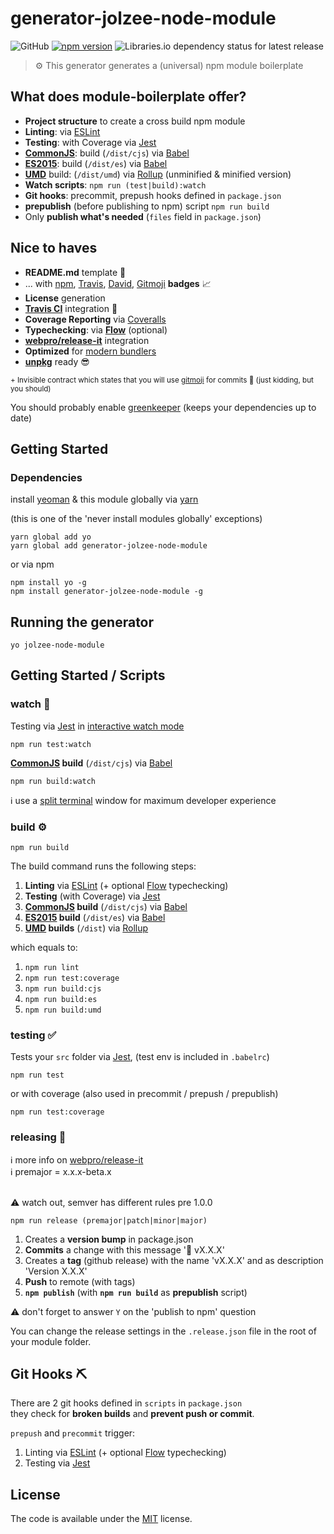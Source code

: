 # generator-jolzee-node-module

![GitHub](https://img.shields.io/github/license/jolzee/generator-jolzee-node-module?style=plastic)
[![npm version](https://badge.fury.io/js/generator-jolzee-node-module.svg)](https://badge.fury.io/js/generator-jolzee-node-module)
![Libraries.io dependency status for latest release](https://img.shields.io/librariesio/release/jolzee/generator-jolzee-node-module?style=plastic)

> ⚙️ This generator generates a (universal) npm module boilerplate

## What does module-boilerplate offer?

- **Project structure** to create a cross build npm module
- **Linting**: via [ESLint](http://eslint.org/)
- **Testing**: with Coverage via [Jest](https://facebook.github.io/jest/)
- **[CommonJS](http://webpack.github.io/docs/commonjs.html)**: build (`/dist/cjs`)  via [Babel](https://babeljs.io/)
- **[ES2015](http://www.2ality.com/2014/09/es6-modules-final.html)**: build (`/dist/es`) via [Babel](https://babeljs.io/)
- **[UMD](https://github.com/umdjs/umd)** build: (`/dist/umd`) via [Rollup](http://rollupjs.org/) (unminified & minified version)
- **Watch scripts**: `npm run (test|build):watch`
- **Git hooks**: precommit, prepush hooks defined in `package.json`
- **prepublish** (before publishing to npm) script `npm run build`
- Only **publish what's needed** (`files` field in `package.json`)

## Nice to haves

- **README.md** template :memo:
- ... with [npm](https://www.npmjs.com/), [Travis](https://travis-ci.org/), [David](https://david-dm.org/), [Gitmoji](https://gitmoji.carloscuesta.me/) **badges** :chart_with_upwards_trend:
- **License** generation
- **[Travis CI](https://travis-ci.org/)** integration :construction_worker:
- **Coverage Reporting** via [Coveralls](https://coveralls.io/)
- **Typechecking**: via **[Flow](https://flowtype.org/)** (optional)
- **[webpro/release-it](https://github.com/webpro/release-it)** integration
- **Optimized** for [modern bundlers](https://github.com/rollup/rollup/wiki/jsnext:main)
- **[unpkg](https://unpkg.com/)** ready 😎


<small>+ Invisible contract which states that you will use [gitmoji](https://gitmoji.carloscuesta.me/) for commits 🤘 (just kidding, but you should)</small>

You should probably enable [greenkeeper](https://greenkeeper.io/) (keeps your dependencies up to date)

## Getting Started

### Dependencies

install [yeoman](http://yeoman.io) & this module globally via [yarn](https://github.com/yarnpkg/yarn)

(this is one of the 'never install modules globally' exceptions)

```console
yarn global add yo
yarn global add generator-jolzee-node-module
```

or via npm

```console
npm install yo -g
npm install generator-jolzee-node-module -g
```

## Running the generator


```console
yo jolzee-node-module
```

## Getting Started / Scripts

### watch 👀

Testing via [Jest](https://facebook.github.io/jest/) in [interactive watch mode](https://egghead.io/lessons/javascript-use-jest-s-interactive-watch-mode)

```console
npm run test:watch
```

**[CommonJS](http://webpack.github.io/docs/commonjs.html) build** (`/dist/cjs`) via [Babel](https://babeljs.io/)

```console
npm run build:watch

```

ℹ️ use a [split terminal](https://hyper.is/) window for maximum developer experience

### build ⚙️

```console
npm run build
```
The build command runs the following steps:

1. **Linting** via [ESLint](http://eslint.org/) (+ optional [Flow](https://flowtype.org/) typechecking)
3. **Testing** (with Coverage) via [Jest](https://facebook.github.io/jest/)
4. **[CommonJS](http://webpack.github.io/docs/commonjs.html) build** (`/dist/cjs`)  via [Babel](https://babeljs.io/)
5. **[ES2015](http://www.2ality.com/2014/09/es6-modules-final.html) build** (`/dist/es`) via [Babel](https://babeljs.io/)
6. **[UMD](https://github.com/umdjs/umd) builds** (`/dist`) via [Rollup](http://rollupjs.org/)

which equals to:

1. `npm run lint`
3. `npm run test:coverage`
2. `npm run build:cjs`
4. `npm run build:es`
5. `npm run build:umd`


### testing :white_check_mark:

Tests your `src` folder via [Jest](https://facebook.github.io/jest/), (test env is included in `.babelrc`)

```console
npm run test
```

or with coverage (also used in precommit / prepush / prepublish)

```console
npm run test:coverage
```

### releasing 🔖


ℹ️ more info on [webpro/release-it](https://github.com/webpro/release-it)
<br/> ℹ️ premajor = x.x.x-beta.x

<br/>⚠️ watch out, semver has different rules pre 1.0.0

```console
npm run release (premajor|patch|minor|major)
```

1. Creates a **version bump** in package.json
2. **Commits** a change with this message '🔖 vX.X.X'
3. Creates a **tag** (github release) with the name 'vX.X.X' and as description 'Version X.X.X'
4. **Push** to remote (with tags)
5. **`npm publish`** (with **`npm run build`** as **prepublish** script)

⚠️ don't forget to answer `Y` on the 'publish to npm' question

You can change the release settings in the `.release.json` file in the root of your module folder.

## Git Hooks ⛏

There are 2 git hooks defined in `scripts` in `package.json`
<br/>they check for **broken builds** and **prevent push or commit**.

`prepush` and `precommit` trigger:

1. Linting via [ESLint](http://eslint.org/) (+ optional [Flow](https://flowtype.org/) typechecking)
2. Testing via [Jest](https://facebook.github.io/jest/)


## License

The code is available under the [MIT](LICENSE) license.
